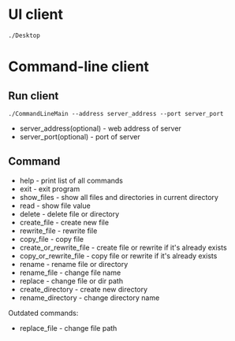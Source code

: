 # UI client
```
./Desktop
```

# Command-line client
## Run client
```
./CommandLineMain --address server_address --port server_port
```

* server_address(optional) - web address of server
* server_port(optional) - port of server

## Command

* help - print list of all commands
* exit - exit program
* show_files - show all files and directories in current directory
* read - show file value
* delete - delete file or directory
* create_file - create new file
* rewrite_file - rewrite file
* copy_file - copy file
* create_or_rewrite_file - create file or rewrite if it's already exists
* copy_or_rewrite_file - copy file or rewrite if it's already exists
* rename - rename file or directory
* rename_file - change file name
* replace - change file or dir path
* create_directory - create new directory
* rename_directory - change directory name

Outdated commands:
* replace_file - change file path
